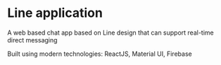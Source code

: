 # Line application

A web based chat app based on Line design that can support real-time direct messaging

Built using modern technologies: ReactJS, Material UI, Firebase
